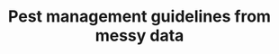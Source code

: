 ---
title: Pest management guidelines from messy data
weight: 1
image:
  preview_only: true
summary: Field data are messy - unlike a lab, companies rarely have a perfect experiment planned out before they start collecting. I rescued a dataset that written off by our client to provide meaningful guidelines for pest control. I enriched the data by scraping climate and geospatial covariates from DAYMET and Google Earth Engine, using PCA to to squeeze in all these correlations.
tags:
- R
- hypothesis testing
- climate
- elevation
- daymet
- google earth engine
- PCA
- mixed models
- data cleaning
- pest management
external_link: https://github.com/ecodata-technology/thistlebiocontrol2023
---